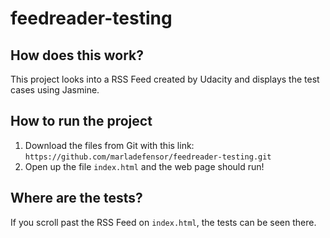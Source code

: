 # feedreader-testing
## How does this work?
This project looks into a RSS Feed created by Udacity and displays the test cases using Jasmine.
## How to run the project
1. Download the files from Git with this link:
`https://github.com/marladefensor/feedreader-testing.git`
2. Open up the file `index.html` and the web page should run!
## Where are the tests?
If you scroll past the RSS Feed on `index.html`, the tests can be seen there.
